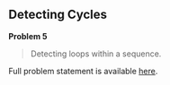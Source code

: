 Detecting Cycles
----------------

**Problem 5**

> Detecting loops within a sequence.

Full problem statement is available [here][mirror].

[mirror]: https://github.com/rdtsc/codeeval-problem-statements/tree/master/moderate/005-detecting-cycles/
          "View Problem Statement Mirror"
